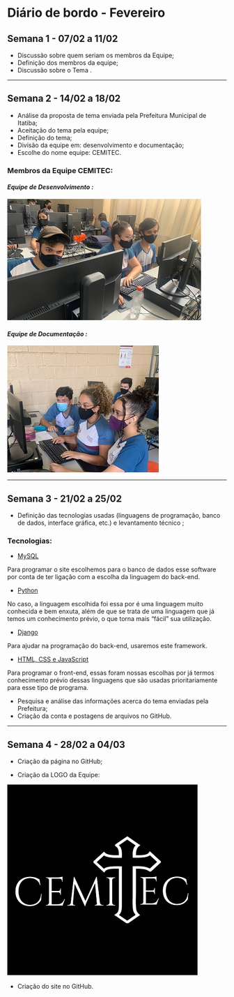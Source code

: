 # Diário de bordo - Fevereiro

## **Semana 1 - 07/02 a 11/02**

- Discussão sobre quem seriam os membros da Equipe;
- Definição dos membros da equipe;
- Discussão sobre o Tema .
________

## **Semana 2 - 14/02 a 18/02**

- Análise da proposta de tema enviada pela Prefeitura Municipal de Itatiba;
- Aceitação do tema pela equipe;
- Definição do tema;
- Divisão da equipe em: desenvolvimento e documentação;
- Escolhe do nome equipe: CEMITEC.

### Membros da Equipe CEMITEC:

#### *Equipe de Desenvolvimento :*
![equipe de desenvolvimento](imagens/EquipeDES.jpg)

#### *Equipe de Documentação :*
![equipe de documentação](imagens/EquipeDOC.jpg)



___

## **Semana 3 - 21/02 a 25/02**

- Definição das tecnologias usadas (linguagens de programação, banco de dados, interface gráfica, etc.) e levantamento técnico ;

### Tecnologias:  

- [MySQL](https://www.techtudo.com.br/noticias/2012/04/o-que-e-e-como-usar-o-mysql.ghtml)

Para programar o site escolhemos para o banco de dados esse software por conta de ter ligação com a escolha da linguagem do back-end. 

- [Python](https://www.python.org/about/)

No caso, a linguagem escolhida foi essa por é uma linguagem muito conhecida e bem enxuta, além de que se trata de uma linguagem que já temos um conhecimento prévio, o que torna mais “fácil” sua utilização. 

- [Django](https://www.djangoproject.com/)

Para ajudar na programação do back-end, usaremos este framework.

- [HTML, CSS e JavaScript](https://www.alura.com.br/artigos/html-css-e-js-definicoes)

Para programar o front-end, essas foram nossas escolhas por já termos conhecimento prévio dessas linguagens que são usadas prioritariamente para esse tipo de programa. 

- Pesquisa e análise das informações acerca do tema enviadas pela Prefeitura;
- Criação da conta e postagens de arquivos no GitHub.

___

## **Semana 4 - 28/02 a 04/03**

- Criação da página no GitHub;

- Criação da LOGO da Equipe:  

![LOGO CEMITEC](imagens/LogoCEMITEC.jpg)


























- Criação do site no GitHub.
